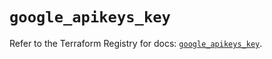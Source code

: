 # `google_apikeys_key`

Refer to the Terraform Registry for docs: [`google_apikeys_key`](https://registry.terraform.io/providers/hashicorp/google/5.19.0/docs/resources/apikeys_key).
